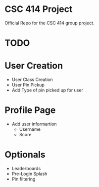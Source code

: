 # CSC 414 Project
Official Repo for the CSC 414 group project.
# TODO

# User Creation
- User Class Creation
- User Pin Pickup
- Add Type of pin picked up for user

# Profile Page
- Add user informartion
  - Username
  - Score
 
 
 # Optionals
- Leaderboards
- Pre-Login Splash 
- Pin filtering
 
 
